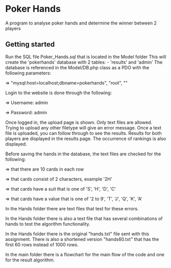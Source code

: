 # Poker Hands

A program to analyse poker hands and determine the winner between 2 players

## Getting started

Run the SQL file Poker_Hands.sql that is located in the Model folder
This will create the 'pokerhands' database with 2 tables: - 'results' and 'admin'
The database is referenced in the Model/DB.php class as a PDO with the following parameters:

=> "mysql:host=localhost;dbname=pokerhands", "root", ""


Login to the website is done through the following: 

=> Username: admin

=> Password: admin


Once logged in, the upload page is shown.
Only text files are allowed. Trying to upload any other filetype will give an error message.
Once a text file is uploaded, you can follow through to see the results.
Results for both players are displayed in the results page.
The occurrence of rankings is also displayed.


Before saving the hands in the database, the text files are checked for the following:

=> that there are 10 cards in each row

=> that cards consist of 2 characters, example '2H'

=> that cards have a suit that is one of 'S', 'H', 'D', 'C'

=> that cards have a value that is one of '2 to 9', 'T', 'J', 'Q', 'K', 'A'


In the Hands folder there are text files that test for these errors.

In the Hands folder there is also a text file that has several combinations of hands to test
the algorithm functionality.

In the Hands folder there is the original "hands.txt" file sent with this assignment.
There is also a shortened version "hands60.txt" that has the first 60 rows instead of 1000 rows.

In the main folder there is a flowchart for the main flow of the code and one for the result algorithm.



